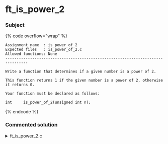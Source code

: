 # ft\_is\_power\_2

### Subject

{% code overflow="wrap" %}
```
Assignment name  : is_power_of_2
Expected files   : is_power_of_2.c
Allowed functions: None
--------------------------------------------------------------------------------

Write a function that determines if a given number is a power of 2.

This function returns 1 if the given number is a power of 2, otherwise it returns 0.

Your function must be declared as follows:

int	    is_power_of_2(unsigned int n);
```
{% endcode %}

### Commented solution

<details>

<summary>ft_is_power_2.c</summary>

{% code overflow="wrap" lineNumbers="true" %}
```c
int	    is_power_of_2(unsigned int n)
{

// we will initialize a test variable to 1, and we will multiply it by 2 until it is equal to or greater than the variable we have been given as a parameter (n). If the two variables are equal it means that it is a power of 2 (since we have always multiplied this number by 2)
	
	int test = 1;

	while (test <= n)
	{
		if (test == n)
			return  (1); // test is a power of 2
		test = test * 2;
	}
	// we will leave the loop if the test variable is greater than n. this means that it is not a power of 2 an we need to return 0.
	return (0);
}


#include <stdio.h>
int main()
{
	printf("%d", is_power_of_2(16));
}
```
{% endcode %}

</details>
